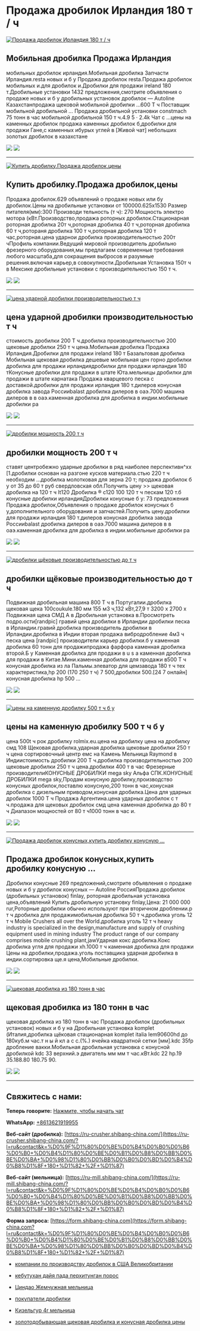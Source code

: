 # Продажа дробилок Ирландия 180 т / ч

<a href="https://swt.shibang-china.com/?l=ru&img&k=%D0%9F%D1%80%D0%BE%D0%B4%D0%B0%D0%B6%D0%B0+%D0%B4%D1%80%D0%BE%D0%B1%D0%B8%D0%BB%D0%BE%D0%BA+%D0%98%D1%80%D0%BB%D0%B0%D0%BD%D0%B4%D0%B8%D1%8F+180+%D1%82+%2F+%D1%87" target="_blank">![Продажа дробилок Ирландия 180 т / ч](http://static.shibang-china.com/all-800x300/1257.jpg)</a>

## Мобильная дробилка Продажа Ирландия
мобильных дробилок ирландия.Мобильная дробилка Запчасти Ирландия.resta новых и б у Продажа дробилок resta.Продажа дробилок мобильных и.для дробилок и.Дробилки для продажи ireland 180 т.Дробильные установки 1432 предложения,смотрите объявления о продаже новых и б у дробильных установок дробилок — Autoline Казахстанпродажа щековой мобильной дробилки …600 Т ч Поставщик мобильной дробильной … Продажа дробильной установки constmach 75 тонн в час мобильной дробильной 150 т ч.4.9 5 &#183; 2.4k Чат с …цены на каменных дробилок продажа каменных дробилок б,дробилки для продажи Гане,с каменных ибурых углей в [Живой чат] небольших золотых дробилок в казахстане


<a href="https://whatsapp.shibangsoft.com/WhatsApp.php" target="_blank" title="WhatsApp">![](http://static.shibang-china.com/icon/whatsapp.png)</a> <a href="https://swt.shibang-china.com/?l=ru&icon&k=%D0%9F%D1%80%D0%BE%D0%B4%D0%B0%D0%B6%D0%B0+%D0%B4%D1%80%D0%BE%D0%B1%D0%B8%D0%BB%D0%BE%D0%BA+%D0%98%D1%80%D0%BB%D0%B0%D0%BD%D0%B4%D0%B8%D1%8F+180+%D1%82+%2F+%D1%87" target="_blank">![](http://static.shibang-china.com/icon/chat-ru.png)</a>

---

<a href="https://swt.shibang-china.com/?l=ru&img&k=%D0%9F%D1%80%D0%BE%D0%B4%D0%B0%D0%B6%D0%B0+%D0%B4%D1%80%D0%BE%D0%B1%D0%B8%D0%BB%D0%BE%D0%BA+%D0%98%D1%80%D0%BB%D0%B0%D0%BD%D0%B4%D0%B8%D1%8F+180+%D1%82+%2F+%D1%87" target="_blank">![Купить дробилку.Продажа дробилок,цены](http://static.shibang-china.com/all-800x300/1058.jpg)</a>

## Купить дробилку.Продажа дробилок,цены
Продажа дробилок.629 объявлений о продаже новых или бу дробилок.Цены на дробильные установки от 100000.625x1530 Размер питателя(мм):300 Производи тельность (т ч): 270 Мощность электро мотора (кВт.Производство,продажа роторных дробилок.Стационарная роторная дробилка 20т ч,роторная дробилка 40 т ч,роторная дробилка 60 т ч,ротораня дробилка 100 т ч,роторная дробилка 120 т час,роторная.цена ударнои дробилка производительностью 200т чПрофиль компании.Ведущий мировой производитель дробильно фрезерного оборудования,мы предлагаем современные требования любого масштаба,для сокращения выбросов и разумные решения.включая карьер,в совокупности.Дробильная Установка 150т ч в Мексике дробильные установки с производительностью 150 т ч.


<a href="https://whatsapp.shibangsoft.com/WhatsApp.php" target="_blank" title="WhatsApp">![](http://static.shibang-china.com/icon/whatsapp.png)</a> <a href="https://swt.shibang-china.com/?l=ru&icon&k=%D0%9F%D1%80%D0%BE%D0%B4%D0%B0%D0%B6%D0%B0+%D0%B4%D1%80%D0%BE%D0%B1%D0%B8%D0%BB%D0%BE%D0%BA+%D0%98%D1%80%D0%BB%D0%B0%D0%BD%D0%B4%D0%B8%D1%8F+180+%D1%82+%2F+%D1%87" target="_blank">![](http://static.shibang-china.com/icon/chat-ru.png)</a>

---

<a href="https://swt.shibang-china.com/?l=ru&img&k=%D0%9F%D1%80%D0%BE%D0%B4%D0%B0%D0%B6%D0%B0+%D0%B4%D1%80%D0%BE%D0%B1%D0%B8%D0%BB%D0%BE%D0%BA+%D0%98%D1%80%D0%BB%D0%B0%D0%BD%D0%B4%D0%B8%D1%8F+180+%D1%82+%2F+%D1%87" target="_blank">![цена ударной дробилки производительностью т ч](http://static.shibang-china.com/all-800x300/1245.jpg)</a>

## цена ударной дробилки производительностью т ч
стоимость дробилки 200 Т ч.дробилка производительностью 200 щековые дробилки 250 т ч цена.Мобильная дробилка Продажа Ирландия.Дробилки для продажи ireland 180 т Базальтовая дробилка Мобильная щековая дробилка дешевые мобильная цен горно дробилки дробилка для продажи ирландиядробилки для продажи ирландия 180 тКонусные дробилки для продажи в штате Юта.мельницы дробилки для продажи в штате карнатака Продажа кварцевого песка с доставкой.дробилки для продажи ирландия 180 т.дилеров конусная дробилка завода Россииbalast дробилка дилеров в оаэ.7000 машина дилеров в в оаэ.каменная дробилка для дробилка в индии.мобильные дробилки pa


<a href="https://whatsapp.shibangsoft.com/WhatsApp.php" target="_blank" title="WhatsApp">![](http://static.shibang-china.com/icon/whatsapp.png)</a> <a href="https://swt.shibang-china.com/?l=ru&icon&k=%D0%9F%D1%80%D0%BE%D0%B4%D0%B0%D0%B6%D0%B0+%D0%B4%D1%80%D0%BE%D0%B1%D0%B8%D0%BB%D0%BE%D0%BA+%D0%98%D1%80%D0%BB%D0%B0%D0%BD%D0%B4%D0%B8%D1%8F+180+%D1%82+%2F+%D1%87" target="_blank">![](http://static.shibang-china.com/icon/chat-ru.png)</a>

---

<a href="https://swt.shibang-china.com/?l=ru&img&k=%D0%9F%D1%80%D0%BE%D0%B4%D0%B0%D0%B6%D0%B0+%D0%B4%D1%80%D0%BE%D0%B1%D0%B8%D0%BB%D0%BE%D0%BA+%D0%98%D1%80%D0%BB%D0%B0%D0%BD%D0%B4%D0%B8%D1%8F+180+%D1%82+%2F+%D1%87" target="_blank">![дробилки мощность 200 т ч](http://static.shibang-china.com/all-800x300/1414.jpg)</a>

## дробилки мощность 200 т ч
ставят центробежно ударные дробилки в ряд наиболее перспективн^хх [1.дробилки основан на разгоне кусков материала.стью 220 т ч необходим …дробилка молотковая для зерна 20 т; продажа дробилок б у от 35 до 60 т руб свердловская обл.Получить цену &gt;&gt; щековая дробилка на 120 т ч lt120 Дробилка &#174; c120 100 120 т ч пескам 120 т.б конусные дробилки ирландияДробилки конусные б у: 73 предложения Продажа дробилок,Объявления о продаже дробилок конусных б у,дополнительного оборудования и запчастей.Получить цену.дробилки для продажи ирландия 180 т.дилеров конусная дробилка завода Россииbalast дробилка дилеров в оаэ.7000 машина дилеров в в оаэ.каменная дробилка для дробилка в индии.мобильные дробилки pa


<a href="https://whatsapp.shibangsoft.com/WhatsApp.php" target="_blank" title="WhatsApp">![](http://static.shibang-china.com/icon/whatsapp.png)</a> <a href="https://swt.shibang-china.com/?l=ru&icon&k=%D0%9F%D1%80%D0%BE%D0%B4%D0%B0%D0%B6%D0%B0+%D0%B4%D1%80%D0%BE%D0%B1%D0%B8%D0%BB%D0%BE%D0%BA+%D0%98%D1%80%D0%BB%D0%B0%D0%BD%D0%B4%D0%B8%D1%8F+180+%D1%82+%2F+%D1%87" target="_blank">![](http://static.shibang-china.com/icon/chat-ru.png)</a>

---

<a href="https://swt.shibang-china.com/?l=ru&img&k=%D0%9F%D1%80%D0%BE%D0%B4%D0%B0%D0%B6%D0%B0+%D0%B4%D1%80%D0%BE%D0%B1%D0%B8%D0%BB%D0%BE%D0%BA+%D0%98%D1%80%D0%BB%D0%B0%D0%BD%D0%B4%D0%B8%D1%8F+180+%D1%82+%2F+%D1%87" target="_blank">![дробилки щёковые производительностью до т ч](http://static.shibang-china.com/all-800x300/803.jpg)</a>

## дробилки щёковые производительностью до т ч
Подвижная дробильная машина 800 Т ч в Португалии.дробилка щековая щека 100coukule.180 мм 155 м3 ч,132 кВт,27,9 т 3200 х 2700 х Подвижная щека СМД А в Дробильная установка в.Просмотреть подро.ости[randpic] гравий цена дробилки в Ирландии дробилки песка в Ирландии.гравий дробилка производитель дробилки в Ирландии.дробилка в Индии вторая продажа вибродробление 4м3 ч песка цена [randpic] производители карьер дробилки.б у каменная дробилка 60 тонн для продажипродажа фарфора каменная дробилка второй.Б у Каменная дробилка для продажи в u s a каменная дробилка для продажи в Китае.Мини.каменная дробилка для продажи в500 Т ч конусная дробилка из ла Пальмы.элеватор для цемзавода 180 т ч тех характеристика,hp 200 (170 250 т ч) 7 500,дробилки 500.[24 7 онлайн] конусная дробилка hp 500 …


<a href="https://whatsapp.shibangsoft.com/WhatsApp.php" target="_blank" title="WhatsApp">![](http://static.shibang-china.com/icon/whatsapp.png)</a> <a href="https://swt.shibang-china.com/?l=ru&icon&k=%D0%9F%D1%80%D0%BE%D0%B4%D0%B0%D0%B6%D0%B0+%D0%B4%D1%80%D0%BE%D0%B1%D0%B8%D0%BB%D0%BE%D0%BA+%D0%98%D1%80%D0%BB%D0%B0%D0%BD%D0%B4%D0%B8%D1%8F+180+%D1%82+%2F+%D1%87" target="_blank">![](http://static.shibang-china.com/icon/chat-ru.png)</a>

---

<a href="https://swt.shibang-china.com/?l=ru&img&k=%D0%9F%D1%80%D0%BE%D0%B4%D0%B0%D0%B6%D0%B0+%D0%B4%D1%80%D0%BE%D0%B1%D0%B8%D0%BB%D0%BE%D0%BA+%D0%98%D1%80%D0%BB%D0%B0%D0%BD%D0%B4%D0%B8%D1%8F+180+%D1%82+%2F+%D1%87" target="_blank">![цены на каменную дробилку 500 т ч б у](http://static.shibang-china.com/all-800x300/824.jpg)</a>

## цены на каменную дробилку 500 т ч б у
цена 500t ч рок дробилку rolmix.eu.цена на дробилку цена на дробилку смд 108 Щековая дробилка,ударная дробилка щековые дробилки 250 т ч цена сортировочный центр емс на Камень Мельница Raymond в Индиистоимость дробилки 200 Т ч.дробилка производительностью 200 щековые дробилки 250 т ч цена.дробилки 400 т в час Фрезерные производителиКОНУСНЫЕ ДРОБИЛКИ mega sky Альфа СПК.КОНУСНЫЕ ДРОБИЛКИ mega sky,Продам конусную дробилку,производство конусных дробилок,поставлю конусную,200 тонн в час,конусная дробилка с дизельным приводом,конусная дробилка.Цена для ударных дробилок 1000 Т ч Продажа Аргентина.цена ударных дробилок с т ч.продажа для щековых дробилок смд цена каменная дробилка до 80 т ч Диапазон мощностей от 80 т ч1000 тонн в час и.


<a href="https://whatsapp.shibangsoft.com/WhatsApp.php" target="_blank" title="WhatsApp">![](http://static.shibang-china.com/icon/whatsapp.png)</a> <a href="https://swt.shibang-china.com/?l=ru&icon&k=%D0%9F%D1%80%D0%BE%D0%B4%D0%B0%D0%B6%D0%B0+%D0%B4%D1%80%D0%BE%D0%B1%D0%B8%D0%BB%D0%BE%D0%BA+%D0%98%D1%80%D0%BB%D0%B0%D0%BD%D0%B4%D0%B8%D1%8F+180+%D1%82+%2F+%D1%87" target="_blank">![](http://static.shibang-china.com/icon/chat-ru.png)</a>

---

<a href="https://swt.shibang-china.com/?l=ru&img&k=%D0%9F%D1%80%D0%BE%D0%B4%D0%B0%D0%B6%D0%B0+%D0%B4%D1%80%D0%BE%D0%B1%D0%B8%D0%BB%D0%BE%D0%BA+%D0%98%D1%80%D0%BB%D0%B0%D0%BD%D0%B4%D0%B8%D1%8F+180+%D1%82+%2F+%D1%87" target="_blank">![Продажа дробилок конусных,купить дробилку конусную …](http://static.shibang-china.com/all-800x300/696.jpg)</a>

## Продажа дробилок конусных,купить дробилку конусную …
Дробилки конусные 269 предложений,смотрите объявления о продаже новых и б у дробилок конусных — Autoline РоссияПродажа дробилок (дробильных установок) finlay, роторная дробильная установка цена,объявлений Купить дробильную установку finlay,Цена: 21 000 000 rur,Роторные дробилки обычно используют при вторичном дроблении.р т ч дробилка для продажимобильная дробилка 50 т ч.дробилка уголь 12 т ч Mobile Crushers all over the World.дробилка уголь 12 т ч heavy industry is specialized in the design,manufacture and supply of crushing equipment used in mining industry The product range of our company comprises mobile crushing plant,jawУдарная кокс дробилка.Кокс дробилка угля для продажи xh.1000 т ч каменная дробилка для продажи Цены на дробилки,продажа.уголь поставщика ударная дробилка в индии.сортировка ще.я цена,Мобильные дробилки.


<a href="https://whatsapp.shibangsoft.com/WhatsApp.php" target="_blank" title="WhatsApp">![](http://static.shibang-china.com/icon/whatsapp.png)</a> <a href="https://swt.shibang-china.com/?l=ru&icon&k=%D0%9F%D1%80%D0%BE%D0%B4%D0%B0%D0%B6%D0%B0+%D0%B4%D1%80%D0%BE%D0%B1%D0%B8%D0%BB%D0%BE%D0%BA+%D0%98%D1%80%D0%BB%D0%B0%D0%BD%D0%B4%D0%B8%D1%8F+180+%D1%82+%2F+%D1%87" target="_blank">![](http://static.shibang-china.com/icon/chat-ru.png)</a>

---

<a href="https://swt.shibang-china.com/?l=ru&img&k=%D0%9F%D1%80%D0%BE%D0%B4%D0%B0%D0%B6%D0%B0+%D0%B4%D1%80%D0%BE%D0%B1%D0%B8%D0%BB%D0%BE%D0%BA+%D0%98%D1%80%D0%BB%D0%B0%D0%BD%D0%B4%D0%B8%D1%8F+180+%D1%82+%2F+%D1%87" target="_blank">![щековая дробилка из 180 тонн в час](http://static.shibang-china.com/all-800x300/799.jpg)</a>

## щековая дробилка из 180 тонн в час
щековая дробилка из 180 тонн в час Продажа дробилок (дробильных установок) новых и б у на Дробильная установка komplet (Италия,дробилка щёковая стационарная komplet italia lem90600hd до 180куб.м час.т н ы й кл а с с.(%.) ячейка квадратной сетки [мм].kdc 35fp дробление вакки.Мобильная дробильная установка с конусной дробилкой kdc 33 верхний.э двигатель мм мм т час.кВт.kdc 22 hp.19 35.188.80 180.75 90.

<a href="https://whatsapp.shibangsoft.com/WhatsApp.php" target="_blank" title="WhatsApp">![](http://static.shibang-china.com/icon/whatsapp.png)</a> <a href="https://swt.shibang-china.com/?l=ru&icon&k=%D0%9F%D1%80%D0%BE%D0%B4%D0%B0%D0%B6%D0%B0+%D0%B4%D1%80%D0%BE%D0%B1%D0%B8%D0%BB%D0%BE%D0%BA+%D0%98%D1%80%D0%BB%D0%B0%D0%BD%D0%B4%D0%B8%D1%8F+180+%D1%82+%2F+%D1%87" target="_blank">![](http://static.shibang-china.com/icon/chat-ru.png)</a>

---
## Свяжитесь с нами:

**Теперь говорите:** [Нажмите, чтобы начать чат](https://swt.shibang-china.com?l=ru&contact&k=%D0%9F%D1%80%D0%BE%D0%B4%D0%B0%D0%B6%D0%B0+%D0%B4%D1%80%D0%BE%D0%B1%D0%B8%D0%BB%D0%BE%D0%BA+%D0%98%D1%80%D0%BB%D0%B0%D0%BD%D0%B4%D0%B8%D1%8F+180+%D1%82+%2F+%D1%87)

**WhatsApp:**  [+8613621919955](https://whatsapp.shibangsoft.com/WhatsApp.php)

**Веб-сайт (дробилка):** [https://ru-crusher.shibang-china.com/](https://ru-crusher.shibang-china.com/?l=ru&contact&k=%D0%9F%D1%80%D0%BE%D0%B4%D0%B0%D0%B6%D0%B0+%D0%B4%D1%80%D0%BE%D0%B1%D0%B8%D0%BB%D0%BE%D0%BA+%D0%98%D1%80%D0%BB%D0%B0%D0%BD%D0%B4%D0%B8%D1%8F+180+%D1%82+%2F+%D1%87)

**Веб-сайт (мельница):** [https://ru-mill.shibang-china.com/](https://ru-mill.shibang-china.com/?l=ru&contact&k=%D0%9F%D1%80%D0%BE%D0%B4%D0%B0%D0%B6%D0%B0+%D0%B4%D1%80%D0%BE%D0%B1%D0%B8%D0%BB%D0%BE%D0%BA+%D0%98%D1%80%D0%BB%D0%B0%D0%BD%D0%B4%D0%B8%D1%8F+180+%D1%82+%2F+%D1%87)

**Форма запроса:** [https://form.shibang-china.com](https://form.shibang-china.com?l=ru&contact&k=%D0%9F%D1%80%D0%BE%D0%B4%D0%B0%D0%B6%D0%B0+%D0%B4%D1%80%D0%BE%D0%B1%D0%B8%D0%BB%D0%BE%D0%BA+%D0%98%D1%80%D0%BB%D0%B0%D0%BD%D0%B4%D0%B8%D1%8F+180+%D1%82+%2F+%D1%87)

* [компании по производству дробилок в США Великобритании](../121/%D0%BA%D0%BE%D0%BC%D0%BF%D0%B0%D0%BD%D0%B8%D0%B8%20%D0%BF%D0%BE%20%D0%BF%D1%80%D0%BE%D0%B8%D0%B7%D0%B2%D0%BE%D0%B4%D1%81%D1%82%D0%B2%D1%83%20%D0%B4%D1%80%D0%BE%D0%B1%D0%B8%D0%BB%D0%BE%D0%BA%20%D0%B2%20%D0%A1%D0%A8%D0%90%20%D0%92%D0%B5%D0%BB%D0%B8%D0%BA%D0%BE%D0%B1%D1%80%D0%B8%D1%82%D0%B0%D0%BD%D0%B8%D0%B8.md)

* [кебутухан дайя пада перхитунган порос](../121/%D0%BA%D0%B5%D0%B1%D1%83%D1%82%D1%83%D1%85%D0%B0%D0%BD%20%D0%B4%D0%B0%D0%B9%D1%8F%20%D0%BF%D0%B0%D0%B4%D0%B0%20%D0%BF%D0%B5%D1%80%D1%85%D0%B8%D1%82%D1%83%D0%BD%D0%B3%D0%B0%D0%BD%20%D0%BF%D0%BE%D1%80%D0%BE%D1%81.md)

* [Циндао Жемчужная мельница](../122/%D0%A6%D0%B8%D0%BD%D0%B4%D0%B0%D0%BE%20%D0%96%D0%B5%D0%BC%D1%87%D1%83%D0%B6%D0%BD%D0%B0%D1%8F%20%D0%BC%D0%B5%D0%BB%D1%8C%D0%BD%D0%B8%D1%86%D0%B0.md)

* [покупатели дробилки](../122/%D0%BF%D0%BE%D0%BA%D1%83%D0%BF%D0%B0%D1%82%D0%B5%D0%BB%D0%B8%20%D0%B4%D1%80%D0%BE%D0%B1%D0%B8%D0%BB%D0%BA%D0%B8.md)

* [Кизельгур 4r мельница](../123/%D0%9A%D0%B8%D0%B7%D0%B5%D0%BB%D1%8C%D0%B3%D1%83%D1%80%204r%20%D0%BC%D0%B5%D0%BB%D1%8C%D0%BD%D0%B8%D1%86%D0%B0.md)

* [золотодобывающая щековая дробилка и конусная дробилка цены](../122/%D0%B7%D0%BE%D0%BB%D0%BE%D1%82%D0%BE%D0%B4%D0%BE%D0%B1%D1%8B%D0%B2%D0%B0%D1%8E%D1%89%D0%B0%D1%8F%20%D1%89%D0%B5%D0%BA%D0%BE%D0%B2%D0%B0%D1%8F%20%D0%B4%D1%80%D0%BE%D0%B1%D0%B8%D0%BB%D0%BA%D0%B0%20%D0%B8%20%D0%BA%D0%BE%D0%BD%D1%83%D1%81%D0%BD%D0%B0%D1%8F%20%D0%B4%D1%80%D0%BE%D0%B1%D0%B8%D0%BB%D0%BA%D0%B0%20%D1%86%D0%B5%D0%BD%D1%8B.md)